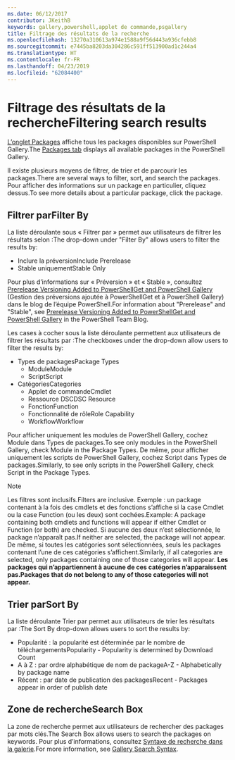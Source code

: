 ```yaml
---
ms.date: 06/12/2017
contributor: JKeithB
keywords: gallery,powershell,applet de commande,psgallery
title: Filtrage des résultats de la recherche
ms.openlocfilehash: 13270a310613a974e1588a9f56d443a936cfebb8
ms.sourcegitcommit: e7445ba8203da304286c591ff513900ad1c244a4
ms.translationtype: HT
ms.contentlocale: fr-FR
ms.lasthandoff: 04/23/2019
ms.locfileid: "62084400"
---
```

# <a name="filtering-search-results"></a><span data-ttu-id="c78b0-103">Filtrage des résultats de la recherche</span><span class="sxs-lookup"><span data-stu-id="c78b0-103">Filtering search results</span></span>

<span data-ttu-id="c78b0-104">[L’onglet Packages](https://www.powershellgallery.com/packages) affiche tous les packages disponibles sur PowerShell Gallery.</span><span class="sxs-lookup"><span data-stu-id="c78b0-104">The [Packages tab](https://www.powershellgallery.com/packages) displays all available packages in the PowerShell Gallery.</span></span>

<span data-ttu-id="c78b0-105">Il existe plusieurs moyens de filtrer, de trier et de parcourir les packages.</span><span class="sxs-lookup"><span data-stu-id="c78b0-105">There are several ways to filter, sort, and search the packages.</span></span>
<span data-ttu-id="c78b0-106">Pour afficher des informations sur un package en particulier, cliquez dessus.</span><span class="sxs-lookup"><span data-stu-id="c78b0-106">To see more details about a particular package, click the package.</span></span>

## <a name="filter-by"></a><span data-ttu-id="c78b0-107">Filtrer par</span><span class="sxs-lookup"><span data-stu-id="c78b0-107">Filter By</span></span>

<span data-ttu-id="c78b0-108">La liste déroulante sous « Filtrer par » permet aux utilisateurs de filtrer les résultats selon :</span><span class="sxs-lookup"><span data-stu-id="c78b0-108">The drop-down under "Filter By" allows users to filter the results by:</span></span>
- <span data-ttu-id="c78b0-109">Inclure la préversion</span><span class="sxs-lookup"><span data-stu-id="c78b0-109">Include Prerelease</span></span>
- <span data-ttu-id="c78b0-110">Stable uniquement</span><span class="sxs-lookup"><span data-stu-id="c78b0-110">Stable Only</span></span>

<span data-ttu-id="c78b0-111">Pour plus d’informations sur « Préversion » et « Stable », consultez [Prerelease Versioning Added to PowerShellGet and PowerShell Gallery](https://blogs.msdn.microsoft.com/powershell/2017/12/05/prerelease-versioning-added-to-powershellget-and-powershell-gallery/) (Gestion des préversions ajoutée à PowerShellGet et à PowerShell Gallery) dans le blog de l’équipe PowerShell.</span><span class="sxs-lookup"><span data-stu-id="c78b0-111">For information about "Prerelease" and "Stable", see [Prerelease Versioning Added to PowerShellGet and PowerShell Gallery](https://blogs.msdn.microsoft.com/powershell/2017/12/05/prerelease-versioning-added-to-powershellget-and-powershell-gallery/) in the PowerShell Team Blog.</span></span>

<span data-ttu-id="c78b0-112">Les cases à cocher sous la liste déroulante permettent aux utilisateurs de filtrer les résultats par :</span><span class="sxs-lookup"><span data-stu-id="c78b0-112">The checkboxes under the drop-down allow users to filter the results by:</span></span>
- <span data-ttu-id="c78b0-113">Types de packages</span><span class="sxs-lookup"><span data-stu-id="c78b0-113">Package Types</span></span>
  - <span data-ttu-id="c78b0-114">Module</span><span class="sxs-lookup"><span data-stu-id="c78b0-114">Module</span></span>
  - <span data-ttu-id="c78b0-115">Script</span><span class="sxs-lookup"><span data-stu-id="c78b0-115">Script</span></span>
- <span data-ttu-id="c78b0-116">Catégories</span><span class="sxs-lookup"><span data-stu-id="c78b0-116">Categories</span></span>
  - <span data-ttu-id="c78b0-117">Applet de commande</span><span class="sxs-lookup"><span data-stu-id="c78b0-117">Cmdlet</span></span>
  - <span data-ttu-id="c78b0-118">Ressource DSC</span><span class="sxs-lookup"><span data-stu-id="c78b0-118">DSC Resource</span></span>
  - <span data-ttu-id="c78b0-119">Fonction</span><span class="sxs-lookup"><span data-stu-id="c78b0-119">Function</span></span>
  - <span data-ttu-id="c78b0-120">Fonctionnalité de rôle</span><span class="sxs-lookup"><span data-stu-id="c78b0-120">Role Capability</span></span>
  - <span data-ttu-id="c78b0-121">Workflow</span><span class="sxs-lookup"><span data-stu-id="c78b0-121">Workflow</span></span>

<span data-ttu-id="c78b0-122">Pour afficher uniquement les modules de PowerShell Gallery, cochez Module dans Types de packages.</span><span class="sxs-lookup"><span data-stu-id="c78b0-122">To see only modules in the PowerShell Gallery, check Module in the Package Types.</span></span>
<span data-ttu-id="c78b0-123">De même, pour afficher uniquement les scripts de PowerShell Gallery, cochez Script dans Types de packages.</span><span class="sxs-lookup"><span data-stu-id="c78b0-123">Similarly, to see only scripts in the PowerShell Gallery, check Script in the Package Types.</span></span>

> [!NOTE]
> <span data-ttu-id="c78b0-124">Les filtres sont inclusifs.</span><span class="sxs-lookup"><span data-stu-id="c78b0-124">Filters are inclusive.</span></span>
> <span data-ttu-id="c78b0-125">Exemple : un package contenant à la fois des cmdlets et des fonctions s’affiche si la case Cmdlet ou la case Function (ou les deux) sont cochées.</span><span class="sxs-lookup"><span data-stu-id="c78b0-125">Example: A package containing both cmdlets and functions will appear if either Cmdlet or Function (or both) are checked.</span></span>
> <span data-ttu-id="c78b0-126">Si aucune des deux n’est sélectionnée, le package n’apparaît pas.</span><span class="sxs-lookup"><span data-stu-id="c78b0-126">If neither are selected, the package will not appear.</span></span>
> <span data-ttu-id="c78b0-127">De même, si toutes les catégories sont sélectionnées, seuls les packages contenant l’une de ces catégories s’affichent.</span><span class="sxs-lookup"><span data-stu-id="c78b0-127">Similarly, if all categories are selected, only packages containing one of those categories will appear.</span></span>
> <span data-ttu-id="c78b0-128">**Les packages qui n’appartiennent à aucune de ces catégories n’apparaissent pas.**</span><span class="sxs-lookup"><span data-stu-id="c78b0-128">**Packages that do not belong to any of those categories will not appear.**</span></span>

## <a name="sort-by"></a><span data-ttu-id="c78b0-129">Trier par</span><span class="sxs-lookup"><span data-stu-id="c78b0-129">Sort By</span></span>

<span data-ttu-id="c78b0-130">La liste déroulante Trier par permet aux utilisateurs de trier les résultats par :</span><span class="sxs-lookup"><span data-stu-id="c78b0-130">The Sort By drop-down allows users to sort the results by:</span></span>
- <span data-ttu-id="c78b0-131">Popularité : la popularité est déterminée par le nombre de téléchargements</span><span class="sxs-lookup"><span data-stu-id="c78b0-131">Popularity - Popularity is determined by Download Count</span></span>
- <span data-ttu-id="c78b0-132">A à Z : par ordre alphabétique de nom de package</span><span class="sxs-lookup"><span data-stu-id="c78b0-132">A-Z - Alphabetically by package name</span></span>
- <span data-ttu-id="c78b0-133">Récent : par date de publication des packages</span><span class="sxs-lookup"><span data-stu-id="c78b0-133">Recent - Packages appear in order of publish date</span></span>

## <a name="search-box"></a><span data-ttu-id="c78b0-134">Zone de recherche</span><span class="sxs-lookup"><span data-stu-id="c78b0-134">Search Box</span></span>

<span data-ttu-id="c78b0-135">La zone de recherche permet aux utilisateurs de rechercher des packages par mots clés.</span><span class="sxs-lookup"><span data-stu-id="c78b0-135">The Search Box allows users to search the packages on keywords.</span></span>
<span data-ttu-id="c78b0-136">Pour plus d’informations, consultez [Syntaxe de recherche dans la galerie](search-syntax.md).</span><span class="sxs-lookup"><span data-stu-id="c78b0-136">For more information, see [Gallery Search Syntax](search-syntax.md).</span></span>
